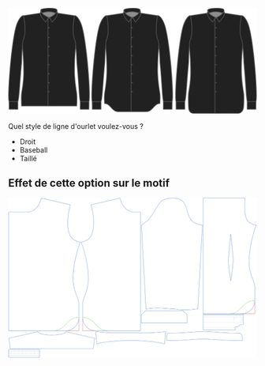 ![Style d'ourlet](hemstyle.svg)

Quel style de ligne d'ourlet voulez-vous ?

 - Droit
 - Baseball
 - Taillé


## Effet de cette option sur le motif
![Cette image montre l'effet de cette option en superposant plusieurs variantes qui ont une valeur différente pour cette option](simon_hemstyle_sample.svg "Effet de cette option sur le motif")